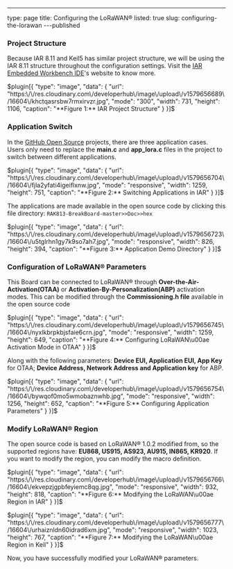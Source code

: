 ---
type: page
title: Configuring the LoRaWAN®
listed: true
slug: configuring-the-lorawan
---published

### Project Structure

Because IAR 8.11 and Keil5 has similar project structure, we will be using the IAR 8.11 structure throughout the configuration settings. Visit the [IAR Embedded Workbench IDE](https://www.iar.com/iar-embedded-workbench/#!?architecture=Arm)'s website to know more.

$plugin[{
    "type": "image",
    "data": {
        "url": "https:\/\/res.cloudinary.com\/developerhub\/image\/upload\/v1579656689\/16604\/khctqasrsbw7rmxirvzr.jpg",
        "mode": "300",
        "width": 731,
        "height": 1106,
        "caption": "**Figure 1:** IAR Project Structure"
    }
}]$

### Application Switch

In the [GitHub Open Source](https://github.com/RAKWireless/RAK813-BreakBoard/tree/master/Apps) projects, there are three application cases. Users only need to replace
the **main.c** and **app_lora.c** files in the project to switch between different applications. 

$plugin[{
    "type": "image",
    "data": {
        "url": "https:\/\/res.cloudinary.com\/developerhub\/image\/upload\/v1579656704\/16604\/fjla2yfati4igeiflxnw.jpg",
        "mode": "responsive",
        "width": 1259,
        "height": 751,
        "caption": "**Figure 2:** Switching Applications in IAR"
    }
}]$

The applications are made available in the open source code by clicking this file directory: `RAK813-BreakBoard-master>>Doc>>hex`

$plugin[{
    "type": "image",
    "data": {
        "url": "https:\/\/res.cloudinary.com\/developerhub\/image\/upload\/v1579656723\/16604\/u5tglrhn1gy7k9so7ah7.jpg",
        "mode": "responsive",
        "width": 826,
        "height": 394,
        "caption": "**Figure 3:** Application Demo Directory"
    }
}]$

### Configuration of LoRaWAN® Parameters

This Board can be connected to LoRaWAN® through **Over-the-Air-Activation(OTAA)** or **Activation-By-Personalization(ABP)** activation modes. This can be modified through the **Commissioning.h file** available in the open source code

$plugin[{
    "type": "image",
    "data": {
        "url": "https:\/\/res.cloudinary.com\/developerhub\/image\/upload\/v1579656745\/16604\/nyxlkbrpkbjsfaie6crn.jpg",
        "mode": "responsive",
        "width": 1259,
        "height": 649,
        "caption": "**Figure 4:** Configuring LoRaWAN\u00ae Activation Mode in OTAA"
    }
}]$

Along with the following parameters: **Device EUI, Application EUI, App Key** for OTAA; **Device Address, Network Address and Application key** for ABP.

$plugin[{
    "type": "image",
    "data": {
        "url": "https:\/\/res.cloudinary.com\/developerhub\/image\/upload\/v1579656754\/16604\/bywqof0mo5wmobaznwhb.jpg",
        "mode": "responsive",
        "width": 1256,
        "height": 652,
        "caption": "**Figure 5:** Configuring Application Parameters"
    }
}]$

### Modify LoRaWAN® Region

The open source code is based on LoRaWAN® 1.0.2 modified from, so the supported
regions have: **EU868, US915, AS923, AU915, IN865, KR920**. If you want to modify the
region, you can modify the macro definition.

$plugin[{
    "type": "image",
    "data": {
        "url": "https:\/\/res.cloudinary.com\/developerhub\/image\/upload\/v1579656766\/16604\/ekvepzjgpbfeyiemc8qg.jpg",
        "mode": "responsive",
        "width": 932,
        "height": 818,
        "caption": "**Figure 6:** Modifying the LoRaWAN\u00ae Region in IAR"
    }
}]$

$plugin[{
    "type": "image",
    "data": {
        "url": "https:\/\/res.cloudinary.com\/developerhub\/image\/upload\/v1579656777\/16604\/urhaiznldn60idrad6xm.jpg",
        "mode": "responsive",
        "width": 1023,
        "height": 767,
        "caption": "**Figure 7:** Modifying the LoRaWAN\u00ae Region in Keil"
    }
}]$

Now, you have successfully modified your LoRaWAN® parameters.

